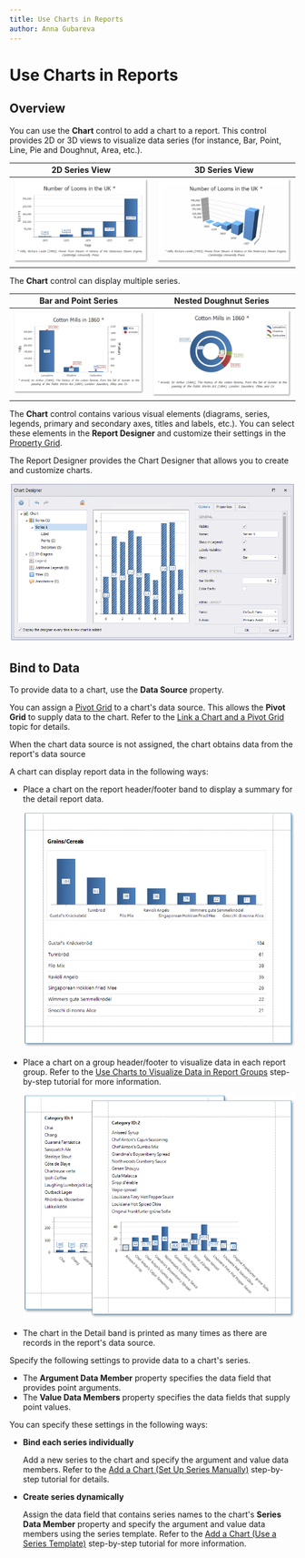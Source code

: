 ```yaml
---
title: Use Charts in Reports
author: Anna Gubareva
---
```

# Use Charts in Reports

## Overview

You can use the **Chart** control to add a chart to a report. This control provides 2D or 3D views to visualize data series (for instance, Bar, Point, Line, Pie and Doughnut, Area, etc.).

| 2D Series View | 3D Series View |
|---|---|
| ![](../../../../../images/eurd-win-chart-2d-series-example.png) | ![](../../../../../images/eurd-win-chart-3d-series-example.png) |

The **Chart** control can display multiple series.

| Bar and Point Series | Nested Doughnut Series |
|---|---|
| ![](../../../../../images/eurd-win-chart-bar-and-point-series.png) | ![](../../../../../images/eurd-win-chart-nested-doghnut-series.png)|

The **Chart** control contains various visual elements (diagrams, series, legends, primary and secondary axes, titles and labels, etc.). You can select these elements in the **Report Designer** and customize their settings in the [Property Grid](../../report-designer-tools/ui-panels/property-grid).

The Report Designer provides the Chart Designer that allows you to create and customize charts.

![](../../../../../images/eurd-win-chart-designer-ui.png)

## Bind to Data

To provide data to a chart, use the **Data Source** property.

You can assign a [Pivot Grid](../../create-popular-reports/create-a-cross-tab-report.md) to a chart's data source. This allows the **Pivot Grid** to supply data to the chart. Refer to the  [Link a Chart and a Pivot Grid](link-a-chart-and-a-pivot-grid.md) topic for details.

When the chart data source is not assigned, the chart obtains data from the report's data source 

A chart can display report data in the following ways:

* Place a chart on the report header/footer band to display a summary for the detail report data.

    ![](../../../../../images/eurd-win-chart-in-report-header.png)

* Place a chart on a group header/footer to visualize data in each report group. Refer to the [Use Charts to Visualize Data in Report Groups](use-charts-to-visualize-data-in-report-groups.md) step-by-step tutorial for more information.

    ![](../../../../../images/eurd-win-chart-in-group-footer.png)

* The chart in the Detail band is printed as many times as there are records in the report's data source. 

Specify the following settings to provide data to a chart's series.

* The **Argument Data Member** property specifies the data field that provides point arguments.
* The **Value Data Members** property specifies the data fields that supply point values.

You can specify these settings in the following ways:

* **Bind each series individually**

    Add a new series to the chart and specify the argument and value data members. Refer to the [Add a Chart (Set Up Series Manually)](add-a-chart-set-up-series-manually.md) step-by-step tutorial for details.

* **Create series dynamically**

    Assign the data field that contains series names to the chart's **Series Data Member** property and specify the argument and value data members using the series template. Refer to the [Add a Chart (Use a Series Template)](add-a-chart-use-a-series-template.md) step-by-step tutorial for more information.
